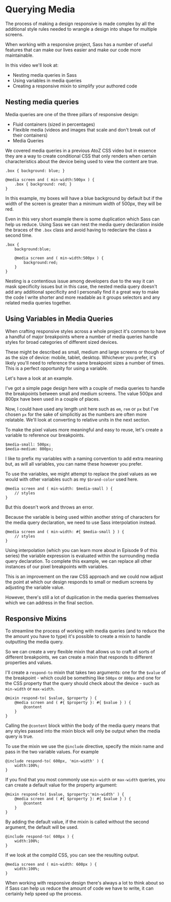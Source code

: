 # Querying Media

The process of making a design responsive is made complex by all the
additional style rules needed to wrangle a design into shape for
multiple screens.

When working with a responsive project, Sass has a number of useful
features that can make our lives easier and make our code more
maintainable.

In this video we'll look at:

* Nesting media queries in Sass
* Using variables in media queries 
* Creating a responsive mixin to simplify your authored code

## Nesting media queries

Media queries are one of the three pillars of responsive design:

* Fluid containers (sized in percentages)
* Flexible media (videos and images that scale and don't break out of
  their containers)
* Media Queries

We covered media queries in a previous AtoZ CSS video but in essence
they are a way to create conditional CSS that only renders when certain
characteristics about the device being used to view the content are
true.

	.box { background: blue; }

	@media screen and ( min-width:500px ) {
		.box { background: red; }
	}

In this example, my boxes will have a blue background by default but if
the width of the screen is greater than a minimum width of 500px, they
will be red.

Even in this very short example there is some duplication which Sass can
help us reduce. Using Sass we can nest the media query declaration
inside the braces of the `.box` class and avoid having to redeclare the
class a second time.

	.box {
		background:blue;

		@media screen and ( min-width:500px ) {
			background:red;
		}
	}

Nesting is a contentious issue among developers due to the way it can
mask specificity issues but in this case, the nested media query doesn't
add any additional specificity and I personally find it a great way to 
make the code I write shorter and more readable as it groups selectors
and any related media queries together.

## Using Variables in Media Queries

When crafting responsive styles across a whole project it's common to
have a handful of major breakpoints where a number of media queries
handle styles for broad categories of different sized devices. 

These might be described as small, medium and large screens or though of
as the size of device: mobile, tablet, desktop. Whichever you prefer,
it's likely you'll need to reference the same breakpoint sizes a number
of times. This is a perfect opportunity for using a variable.

Let's have a look at an example.

I've got a simple page design here with a couple of media queries to
handle the breakpoints between small and medium screens. The value 500px
and 800px have been used in a couple of places.

Now, I could have used any length unit here such as `em`, `rem` or `px`
but I've chosen `px` for the sake of simplicitiy as the numbers are
often more relatable. We'll look at converting to relative units in the
next section.

To make the pixel values more meaningful and easy to reuse, let's create
a variable to reference our breakpoints.

	$media-small: 500px;
	$media-medium: 800px;

I like to prefix my variables with a naming convention to add extra
meaning but, as will all variables, you can name these however you
prefer.

To use the variables, we might attempt to replace the pixel values as we
would with other variables such as my `$brand-color` used here.

	@media screen and ( min-width: $media-small ) {
		// styles
	}

But this doesn't work and throws an error.

Because the variable is being used within another string of characters
for the media query declaration, we need to use Sass interpolation
instead.

	@media screen and ( min-width: #{ $media-small } ) {
		// styles
	}

Using interpolation (which you can learn more about in Episode 9 of this
series) the variable expression is evaluated within the surrounding
media query declaration. To complete this example, we can replace all
other instances of our pixel breakpoints with variables.

This is an improvement on the raw CSS approach and we could now adjust
the point at which our design responds to small or medium screens by
adjusting the variable value.

However, there's still a lot of duplication in the media queries
themselves which we can address in the final section.

## Responsive Mixins

To streamline the process of working with media queries (and to reduce
the the amount you have to type) it's possible to create a mixin to
handle outputting the media query.

So we can create a very flexible mixin that allows us to craft all sorts
of different breakpoints, we can create a mixin that responds to
different properties and values.

I'll create a `respond-to` mixin that takes two arguments: one for the
`$value` of the breakpoint - which could be something like `500px` or
`800px` and one for the CSS property that the query should check about
the device - such as `min-width` or `max-width`.

	@mixin respond-to( $value, $property ) {
		@media screen and ( #{ $property }: #{ $value } ) {
			@content
		}
	}

Calling the `@content` block within the body of the media query means
that any styles passed into the mixin block will only be output when the
media query is true.

To use the mixin we use the `@include` directive, specify the mixin name
and pass in the two variable values. For example

	@include respond-to( 600px, 'min-width' ) {
		width:100%;
	}

If you find that you most commonly use `min-width` or `max-width`
queries, you can create a default value for the property argument:

	@mixin respond-to( $value, $property:'min-width' ) {
		@media screen and ( #{ $property }: #{ $value } ) {
			@content
		}
	}

By adding the default value, if the mixin is called without the second
argument, the default will be used. 

	@include respond-to( 600px ) {
		width:100%;
	}

If we look at the compild CSS, you can see the resulting output.

	@media screen and ( min-width: 600px ) {
		width:100%;
	}

When working with responsive design there's always a lot to think about
so if Sass can help us reduce the amount of code we have to write, it
can certainly help speed up the process.
